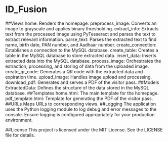 # ID_Fusion

##Views
home: Renders the homepage.
preprocess_image: Converts an image to grayscale and applies binary thresholding.
extract_info: Extracts text from the processed image using PyTesseract and parses the text to extract relevant information.
parse_text: Parses the extracted text to find name, birth date, PAN number, and Aadhaar number.
create_connection: Establishes a connection to the MySQL database.
create_table: Creates a table in the MySQL database to store extracted data.
insert_data: Inserts extracted data into the MySQL database.
process_image: Orchestrates the extraction, processing, and storing of data from the uploaded image.
create_qr_code: Generates a QR code with the extracted data and expiration time.
upload_image: Handles image upload and processing.
download_pdf: Generates and serves a PDF of the visitor pass.
##Models
ExtractedData: Defines the structure of the data stored in the MySQL database.
##Templates
home.html: The main template for the homepage.
pdf_template.html: Template for generating the PDF of the visitor pass.
##URLs
Maps URLs to corresponding views.
##Logging
The application uses the Python logging module to log debug and error messages to the console. Ensure logging is configured appropriately for your production environment.

##License
This project is licensed under the MIT License. See the LICENSE file for details.
